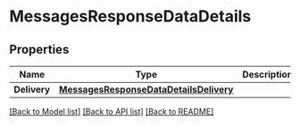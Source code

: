 # MessagesResponseDataDetails

## Properties

Name | Type | Description | Notes
------------ | ------------- | ------------- | -------------
**Delivery** | [**MessagesResponseDataDetailsDelivery**](MessagesResponse_data_details_delivery.md) |  | [optional] 

[[Back to Model list]](../README.md#documentation-for-models) [[Back to API list]](../README.md#documentation-for-api-endpoints) [[Back to README]](../README.md)


